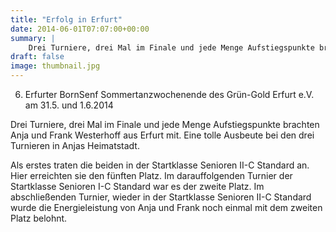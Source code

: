 ```yaml
---
title: "Erfolg in Erfurt"
date: 2014-06-01T07:07:00+00:00
summary: |
    Drei Turniere, drei Mal im Finale und jede Menge Aufstiegspunkte brachten Anja und Frank Westerhoff aus Erfurt mit. Eine tolle Ausbeute bei den drei Turnieren in Anjas Heimatstadt.(Archivbild von Anja und Frank)
draft: false
image: thumbnail.jpg
---
```


6. Erfurter BornSenf Sommertanzwochenende des Grün-Gold Erfurt e.V. am 31.5. und 1.6.2014

Drei Turniere, drei Mal im Finale und jede Menge Aufstiegspunkte brachten Anja und Frank Westerhoff aus Erfurt mit. Eine tolle Ausbeute bei den drei Turnieren in Anjas Heimatstadt.

Als erstes traten die beiden in der Startklasse Senioren II-C Standard an. Hier erreichten sie den fünften Platz. Im darauffolgenden Turnier der Startklasse Senioren I-C Standard war es der zweite Platz. Im abschließenden Turnier, wieder in der Startklasse Senioren II-C Standard wurde die Energieleistung von Anja und Frank noch einmal mit dem zweiten Platz belohnt.


